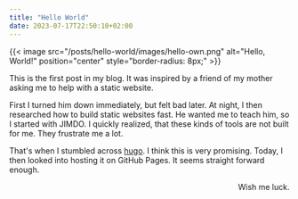```yaml
---
title: "Hello World"
date: 2023-07-17T22:50:10+02:00
---
```


<!--- # 哈罗-->

{{< image src="/posts/hello-world/images/hello-own.png" alt="Hello, World!" position="center" style="border-radius: 8px;" >}}


This is the first post in my blog.
It was inspired by a friend of my mother asking me to help with a static website.

First I turned him down immediately, but felt bad later.
At night, I then researched how to build static websites fast.
He wanted me to teach him, so I started with JIMDO.
I quickly realized, that these kinds of tools are not built for me.
They frustrate me a lot.

That's when I stumbled across [hugo](https://github.com/gohugoio/hugo).
I think this is very promising.
Today, I then looked into hosting it on GitHub Pages.
It seems straight forward enough.

<p style='text-align: right;'> Wish me luck. </p>
